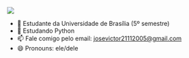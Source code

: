 
<img src="https://capsule-render.vercel.app/api?text=Eai Pessoal! 👾&animation=fadeIn&type=waving&color=gradient&height=100"/>

- 🔭 Estudante da Universidade de Brasília (5º semestre)
- 🌱 Estudando Python
- 📫 Fale comigo pelo email: josevictor21112005@gmail.com
- 😄 Pronouns: ele/dele
